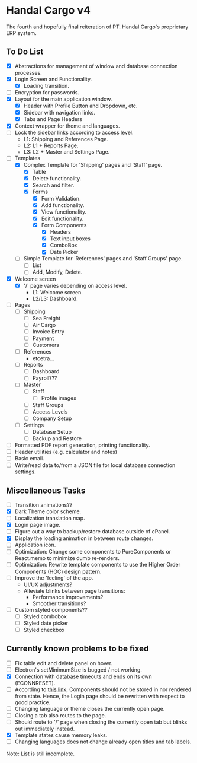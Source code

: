 # Handal Cargo v4

The fourth and hopefully final reiteration of PT. Handal Cargo's proprietary ERP system.

## To Do List

- [x] Abstractions for management of window and database connection processes.
- [x] Login Screen and Functionality.
  - [x] Loading transition.
- [ ] Encryption for passwords.
- [x] Layout for the main application window.
  - [x] Header with Profile Button and Dropdown, etc.
  - [x] Sidebar with navigation links.
  - [x] Tabs and Page Headers
- [x] Context wrapper for theme and languages.
- [ ] Lock the sidebar links according to access level.
  - L1: Shipping and References Page.
  - L2: L1 + Reports Page.
  - L3: L2 + Master and Settings Page.
- [ ] Templates
  - [x] Complex Template for 'Shipping' pages and 'Staff' page.
    - [x] Table
    - [x] Delete functionality.
    - [x] Search and filter.
    - [x] Forms
      - [x] Form Validation.
      - [x] Add functionality.
      - [x] View functionality.
      - [x] Edit functionality.
      - [x] Form Components
        - [x] Headers
        - [x] Text input boxes
        - [x] ComboBox
        - [x] Date Picker
  - [ ] Simple Template for 'References' pages and 'Staff Groups' page.
    - [ ] List
    - [ ] Add, Modify, Delete.
- [x] Welcome screen
  - [x] '/' page varies depending on access level.
    - L1: Welcome screen.
    - L2/L3: Dashboard.
- [ ] Pages
  - [ ] Shipping
    - [ ] Sea Freight
    - [ ] Air Cargo
    - [ ] Invoice Entry
    - [ ] Payment
    - [ ] Customers
  - [ ] References
    - etcetra...
  - [ ] Reports
    - [ ] Dashboard
    - [ ] Payroll???
  - [ ] Master
    - [ ] Staff
      - [ ] Profile images
    - [ ] Staff Groups
    - [ ] Access Levels
    - [ ] Company Setup
  - [ ] Settings
    - [ ] Database Setup
    - [ ] Backup and Restore
- [ ] Formatted PDF report generation, printing functionality.
- [ ] Header utilities (e.g. calculator and notes)
- [ ] Basic email.
- [ ] Write/read data to/from a JSON file for local database connection settings.

## Miscellaneous Tasks

- [ ] Transition animations??
- [x] Dark Theme color scheme.
- [ ] Localization translation map.
- [x] Login page image.
- [ ] Figure out a way to backup/restore database outside of cPanel.
- [x] Display the loading animation in between route changes.
- [ ] Application icon.
- [ ] Optimization: Change some components to PureComponents or React.memo to minimize dumb re-renders.
- [ ] Optimization: Rewrite template components to use the Higher Order Components (HOC) design pattern.
- [ ] Improve the 'feeling' of the app.
  - UI/UX adjustments?
  - Alleviate blinks between page transitions:
    - Performance improvements?
    - Smoother transitions?
- [ ] Custom styled components??
  - [ ] Styled combobox
  - [ ] Styled date picker
  - [ ] Styled checkbox

## Currently known problems to be fixed

- [ ] Fix table edit and delete panel on hover.
- [ ] Electron's setMinimumSize is bugged / not working.
- [x] Connection with database timeouts and ends on its own (ECONNRESET).
- [ ] According to [this link](https://stackoverflow.com/questions/47875097/add-element-to-a-state-react), Components should not be stored in nor rendered from state. Hence, the Login page should be rewritten with respect to good practice.
- [ ] Changing language or theme closes the currently open page.
- [ ] Closing a tab also routes to the page.
- [ ] Should route to '/' page when closing the currently open tab but blinks out immediately instead.
- [x] Template states cause memory leaks.
- [ ] Changing languages does not change already open titles and tab labels.

Note: List is still incomplete.
